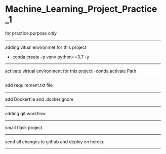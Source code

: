 # Machine_Learning_Project_Practice_1
for practice purpose only

***
adding vitual environmet for this project
- conda create -p venv python==3.7 -y
***
activate virtual environment for this project
-conda activate Path

****
add requirement.txt file
****
add Dockerfile and .dockerignore
****
adding git workflow

****
small flask project
****
send all changes to github and deploy on heroku
****
